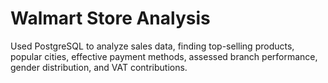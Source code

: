 # Walmart Store Analysis

Used PostgreSQL to analyze sales data, finding top-selling products, popular cities, effective payment methods, assessed branch performance, gender distribution, and VAT contributions.
